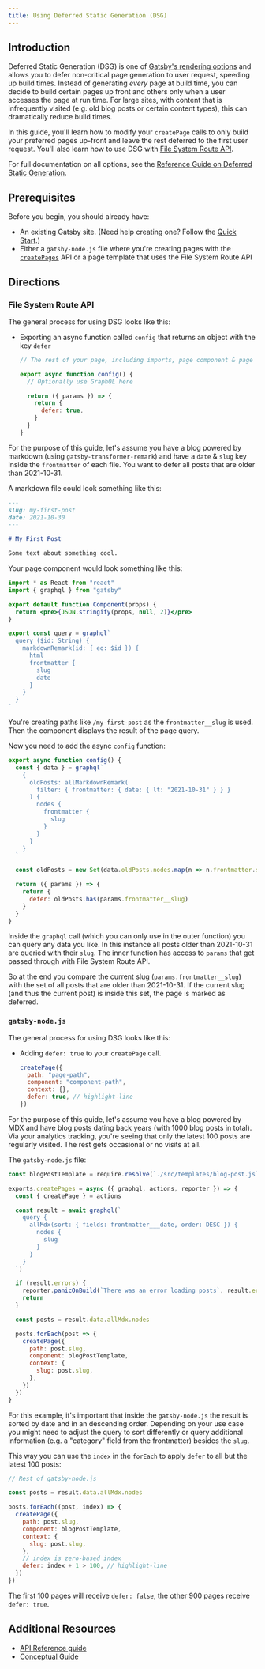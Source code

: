 ```yaml
---
title: Using Deferred Static Generation (DSG)
---
```


## Introduction

Deferred Static Generation (DSG) is one of [Gatsby's rendering options](/docs/conceptual/rendering-options/) and allows you to defer non-critical page generation to user request, speeding up build times. Instead of generating _every_ page at build time, you can decide to build certain pages up front and others only when a user accesses the page at run time. For large sites, with content that is infrequently visited (e.g. old blog posts or certain content types), this can dramatically reduce build times.

In this guide, you'll learn how to modify your `createPage` calls to only build your preferred pages up-front and leave the rest deferred to the first user request. You'll also learn how to use DSG with [File System Route API](/docs/reference/routing/file-system-route-api/).

For full documentation on all options, see the [Reference Guide on Deferred Static Generation](/docs/reference/rendering-options/deferred-static-generation/).

## Prerequisites

Before you begin, you should already have:

- An existing Gatsby site. (Need help creating one? Follow the [Quick Start](/docs/quick-start/).)
- Either a `gatsby-node.js` file where you're creating pages with the [`createPages`](/docs/reference/config-files/gatsby-node#createPages) API or a page template that uses the File System Route API

## Directions

### File System Route API

The general process for using DSG looks like this:

- Exporting an async function called `config` that returns an object with the key `defer`

  ```jsx
  // The rest of your page, including imports, page component & page query etc.

  export async function config() {
    // Optionally use GraphQL here

    return ({ params }) => {
      return {
        defer: true,
      }
    }
  }
  ```

For the purpose of this guide, let's assume you have a blog powered by markdown (using `gatsby-transformer-remark`) and have a `date` & `slug` key inside the `frontmatter` of each file. You want to defer all posts that are older than 2021-10-31.

A markdown file could look something like this:

```md
---
slug: my-first-post
date: 2021-10-30
---

# My First Post

Some text about something cool.
```

Your page component would look something like this:

```jsx:title=src/pages/{MarkdownRemark.frontmatter__slug}.jsx
import * as React from "react"
import { graphql } from "gatsby"

export default function Component(props) {
  return <pre>{JSON.stringify(props, null, 2)}</pre>
}

export const query = graphql`
  query ($id: String) {
    markdownRemark(id: { eq: $id }) {
      html
      frontmatter {
        slug
        date
      }
    }
  }
`
```

You're creating paths like `/my-first-post` as the `frontmatter__slug` is used. Then the component displays the result of the page query.

Now you need to add the async `config` function:

```jsx:title=src/pages/{MarkdownRemark.frontmatter__slug}.jsx
export async function config() {
  const { data } = graphql`
    {
      oldPosts: allMarkdownRemark(
        filter: { frontmatter: { date: { lt: "2021-10-31" } } }
      ) {
        nodes {
          frontmatter {
            slug
          }
        }
      }
    }
  `

  const oldPosts = new Set(data.oldPosts.nodes.map(n => n.frontmatter.slug))

  return ({ params }) => {
    return {
      defer: oldPosts.has(params.frontmatter__slug)
    }
  }
}
```

Inside the `graphql` call (which you can only use in the outer function) you can query any data you like. In this instance all posts older than 2021-10-31 are queried with their `slug`. The inner function has access to `params` that get passed through with File System Route API.

So at the end you compare the current slug (`params.frontmatter__slug`) with the set of all posts that are older than 2021-10-31. If the current slug (and thus the current post) is inside this set, the page is marked as deferred.

### `gatsby-node.js`

The general process for using DSG looks like this:

- Adding `defer: true` to your `createPage` call.

  ```js
  createPage({
    path: "page-path",
    component: "component-path",
    context: {},
    defer: true, // highlight-line
  })
  ```

For the purpose of this guide, let's assume you have a blog powered by MDX and have blog posts dating back years (with 1000 blog posts in total). Via your analytics tracking, you're seeing that only the latest 100 posts are regularly visited. The rest gets occasional or no visits at all.

The `gatsby-node.js` file:

```js:title=gatsby-node.js
const blogPostTemplate = require.resolve(`./src/templates/blog-post.js`)

exports.createPages = async ({ graphql, actions, reporter }) => {
  const { createPage } = actions

  const result = await graphql(`
    query {
      allMdx(sort: { fields: frontmatter___date, order: DESC }) {
        nodes {
          slug
        }
      }
    }
  `)

  if (result.errors) {
    reporter.panicOnBuild(`There was an error loading posts`, result.errors)
    return
  }

  const posts = result.data.allMdx.nodes

  posts.forEach(post => {
    createPage({
      path: post.slug,
      component: blogPostTemplate,
      context: {
        slug: post.slug,
      },
    })
  })
}
```

For this example, it's important that inside the `gatsby-node.js` the result is sorted by date and in an descending order. Depending on your use case you might need to adjust the query to sort differently or query additional information (e.g. a "category" field from the frontmatter) besides the `slug`.

This way you can use the `index` in the `forEach` to apply `defer` to all but the latest 100 posts:

```js:title=gatsby-node.js
// Rest of gatsby-node.js

const posts = result.data.allMdx.nodes

posts.forEach((post, index) => {
  createPage({
    path: post.slug,
    component: blogPostTemplate,
    context: {
      slug: post.slug,
    },
    // index is zero-based index
    defer: index + 1 > 100, // highlight-line
  })
})
```

The first 100 pages will receive `defer: false`, the other 900 pages receive `defer: true`.

## Additional Resources

- [API Reference guide](/docs/reference/rendering-options/deferred-static-generation/)
- [Conceptual Guide](/docs/conceptual/rendering-options/)
